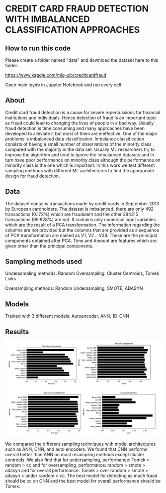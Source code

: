 # CREDIT CARD FRAUD DETECTION WITH IMBALANCED CLASSIFICATION APPROACHES

## How to run this code
Please create a folder named "data" and download the dataset here to this folder:

https://www.kaggle.com/mlg-ulb/creditcardfraud

Open main.ipynb in Jupyter Notebook and run every cell

## About
Credit card fraud detection is a cause for severe repercussions for financial institutions and individuals. Hence detection of fraud is an important topic as fraud could lead to changing the lives of people in a bad way. Usually fraud detection is time consuming and many approaches have been developed to alleviate it but most of them are ineffective. One of the major problems is imbalanced data classification. Imbalance classification consists of having a small number of observations of the minority class compared with the majority in the data set. Usually ML researchers try to improve the algorithm and tend to ignore the imbalanced datasets and In turn have poor performance on minority class although the performance on minority class is the one which is important. In this work we test different sampling methods with different ML architectures to find the appropriate design for fraud detection.


## Data

The dataset contains transactions made by credit cards in September 2013 by European cardholders. The dataset is imbalanced, there are only 492 transactions (0.172%) which are fraudulent and the other 284315 transactions (99.828%) are not. It contains only numerical input variables which are the result of a PCA transformation. The information regarding the columns are not provided but the columns that are provided as a sequence of PCA transformation are named as V1, V2 .. V28. These are the principal components obtained after PCA. Time and Amount are features which are given other than the principal components.

## Sampling methods used

Undersampling methods: Random Oversampling, Cluster Centroids, Tomek Links

Oversampling methods: Random Undersampling, SMOTE, ADASYN

## Models

Trained with 3 different models: Autoencoder, ANN, 1D-CNN

## Results

<p align="left">
  <img src="./resources/Results.jpg" width="750" title="Design">
</p>


We compared the different sampling techniques with model architectures such as ANN, CNN, and auto encoders. We found that CNN performs overall better than ANN on most resampling methods except cluster centroids. We also find that for undersampling, performance: Tomek > random > cc and for oversampling, performance: random > smote > adasyn and for overall performance: Tomek > over random > smote > adasyn > under random > cc. The best model for detecting as much fraud should be cc on CNN and the best model for overall performance should be Tomek.
